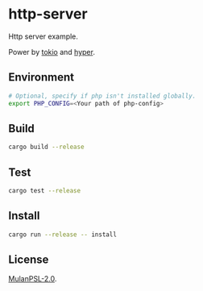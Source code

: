 # http-server

Http server example.

Power by [tokio](https://crates.io/crates/tokio) and [hyper](https://crates.io/crates/hyper).

## Environment

```bash
# Optional, specify if php isn't installed globally.
export PHP_CONFIG=<Your path of php-config>
```

## Build

```bash
cargo build --release
```

## Test

```bash
cargo test --release
```

## Install

```bash
cargo run --release -- install
```

## License

[MulanPSL-2.0](https://github.com/jmjoy/phper/blob/master/LICENSE).
